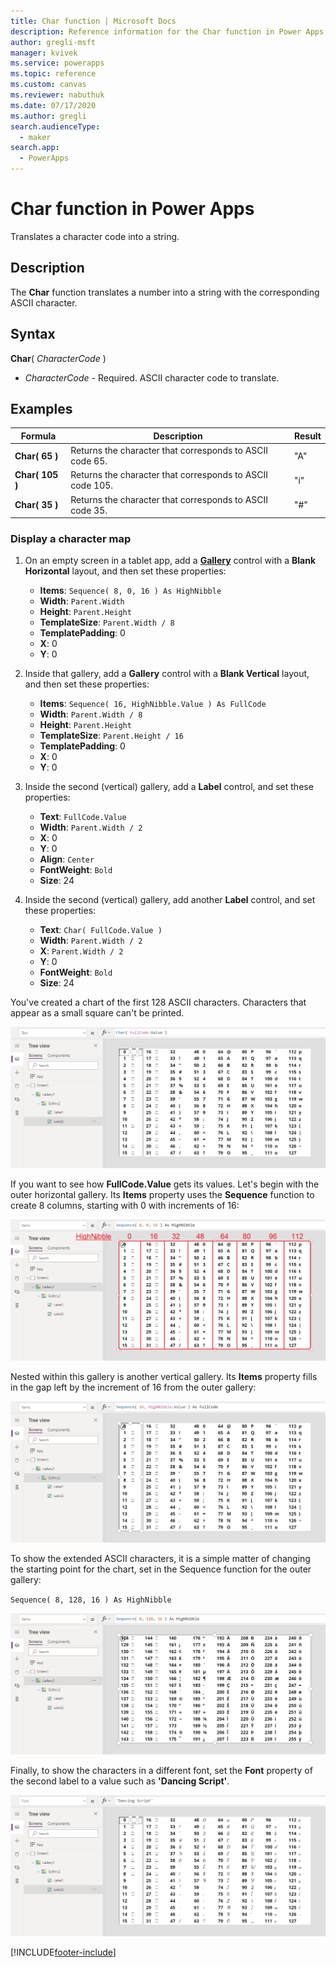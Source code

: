 ```yaml
---
title: Char function | Microsoft Docs
description: Reference information for the Char function in Power Apps, including syntax and examples
author: gregli-msft
manager: kvivek
ms.service: powerapps
ms.topic: reference
ms.custom: canvas
ms.reviewer: nabuthuk
ms.date: 07/17/2020
ms.author: gregli
search.audienceType: 
  - maker
search.app: 
  - PowerApps
---
```

# Char function in Power Apps

Translates a character code into a string.

## Description

The **Char** function translates a number into a string with the corresponding ASCII character.

## Syntax

**Char**( *CharacterCode* )

- *CharacterCode* - Required. ASCII character code to translate.

## Examples

| Formula | Description | Result |
| --- | --- | --- |
| **Char( 65 )** |Returns the character that corresponds to ASCII code 65. |"A" |
| **Char( 105 )** |Returns the character that corresponds to ASCII code 105. |"i" |
| **Char( 35 )** |Returns the character that corresponds to ASCII code 35. |"#" |

### Display a character map

1. On an empty screen in a tablet app, add a [**Gallery**](../controls/control-gallery.md) control with a **Blank Horizontal** layout, and then set these properties:

    - **Items**: `Sequence( 8, 0, 16 ) As HighNibble`
    - **Width**: `Parent.Width`
    - **Height**: `Parent.Height`
    - **TemplateSize**: `Parent.Width / 8`
    - **TemplatePadding**: 0
    - **X**: 0
    - **Y**: 0

1. Inside that gallery, add a **Gallery** control with a **Blank Vertical** layout, and then set these properties:

    - **Items**: `Sequence( 16, HighNibble.Value ) As FullCode`
    - **Width**: `Parent.Width / 8`
    - **Height**: `Parent.Height`
    - **TemplateSize**: `Parent.Height / 16`
    - **TemplatePadding**: 0
    - **X**: 0
    - **Y**: 0

1. Inside the second (vertical) gallery, add a **Label** control, and set these properties:

    - **Text**: `FullCode.Value`
    - **Width**: `Parent.Width / 2`
    - **X**: 0
    - **Y**: 0
    - **Align**: `Center`
    - **FontWeight**: `Bold`
    - **Size**: 24

1. Inside the second (vertical) gallery, add another **Label** control, and set these properties:

    - **Text**: `Char( FullCode.Value )`
    - **Width**: `Parent.Width / 2`
    - **X**: `Parent.Width / 2`
    - **Y**: 0
    - **FontWeight**: `Bold`
    - **Size**: 24 

You've created a chart of the first 128 ASCII characters. Characters that appear as a small square can't be printed.

![First 128 ASCII characters](media/function-char/chart-lower.png)

If you want to see how **FullCode.Value** gets its values.  Let's begin with the outer horizontal gallery.  Its **Items** property uses the **Sequence** function to create 8 columns, starting with 0 with increments of 16:

![Outer gallery illustrated](media/function-char/chart-lower-outer.png)

Nested within this gallery is another vertical gallery.  Its **Items** property fills in the gap left by the increment of 16 from the outer gallery:

![Inner gallery illustrated](media/function-char/chart-lower-inner.png)

To show the extended ASCII characters, it is a simple matter of changing the starting point for the chart, set in the Sequence function for the outer gallery:

`Sequence( 8, 128, 16 ) As HighNibble`

![Extended ASCII characters](media/function-char/chart-higher.png)

Finally, to show the characters in a different font, set the **Font** property of the second label to a value such as **'Dancing Script'**.

![Dancing Script](media/function-char/chart-higher-dancing-script.png)


[!INCLUDE[footer-include](../../../includes/footer-banner.md)]